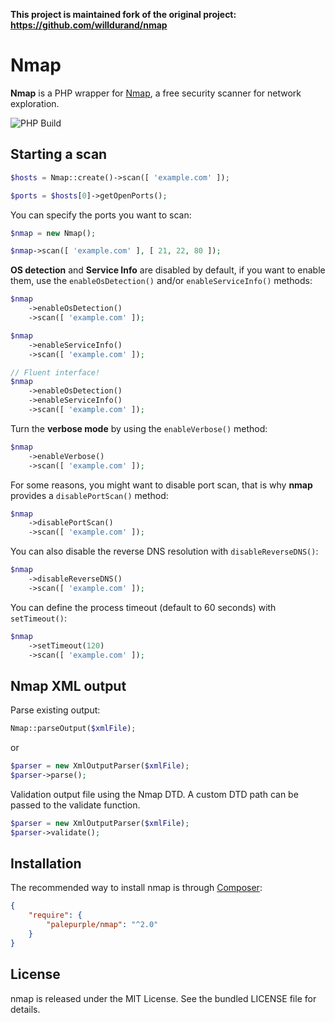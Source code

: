 **This project is maintained fork of the original project: https://github.com/willdurand/nmap**

Nmap
====

**Nmap** is a PHP wrapper for [Nmap](http://nmap.org/), a free security scanner
for network exploration.

![PHP Build](https://github.com/DavidGoodwin/nmap/workflows/PHP%20Build/badge.svg)

Starting a scan
-----

```php
$hosts = Nmap::create()->scan([ 'example.com' ]);

$ports = $hosts[0]->getOpenPorts();
```

You can specify the ports you want to scan:

``` php
$nmap = new Nmap();

$nmap->scan([ 'example.com' ], [ 21, 22, 80 ]);
```

**OS detection** and **Service Info** are disabled by default, if you want to
enable them, use the `enableOsDetection()` and/or `enableServiceInfo()` methods:

``` php
$nmap
    ->enableOsDetection()
    ->scan([ 'example.com' ]);

$nmap
    ->enableServiceInfo()
    ->scan([ 'example.com' ]);

// Fluent interface!
$nmap
    ->enableOsDetection()
    ->enableServiceInfo()
    ->scan([ 'example.com' ]);
```

Turn the **verbose mode** by using the `enableVerbose()` method:

``` php
$nmap
    ->enableVerbose()
    ->scan([ 'example.com' ]);
```

For some reasons, you might want to disable port scan, that is why **nmap**
provides a `disablePortScan()` method:

``` php
$nmap
    ->disablePortScan()
    ->scan([ 'example.com' ]);
```

You can also disable the reverse DNS resolution with `disableReverseDNS()`:

``` php
$nmap
    ->disableReverseDNS()
    ->scan([ 'example.com' ]);
```

You can define the process timeout (default to 60 seconds) with `setTimeout()`:

``` php
$nmap
    ->setTimeout(120)
    ->scan([ 'example.com' ]);
```


Nmap XML output
-------------------------------

Parse existing output:

``` php
Nmap::parseOutput($xmlFile);
```

or

``` php
$parser = new XmlOutputParser($xmlFile);
$parser->parse();
```

Validation output file using the Nmap DTD. A custom DTD path can be passed to the validate function.

```php
$parser = new XmlOutputParser($xmlFile);
$parser->validate();
```

Installation
------------

The recommended way to install nmap is through [Composer](http://getcomposer.org/):

``` json
{
    "require": {
        "palepurple/nmap": "^2.0"
    }
}
```

License
-------

nmap is released under the MIT License. See the bundled LICENSE file for
details.
